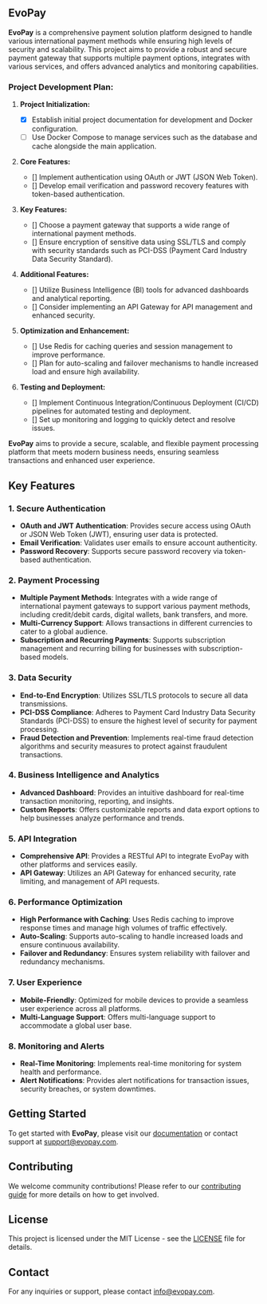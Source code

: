 ## **EvoPay**

**EvoPay** is a comprehensive payment solution platform designed to handle various international payment methods while ensuring high levels of security and scalability. This project aims to provide a robust and secure payment gateway that supports multiple payment options, integrates with various services, and offers advanced analytics and monitoring capabilities.

### Project Development Plan:

1. **Project Initialization:**
   - [X] Establish initial project documentation for development and Docker configuration.
   - [ ] Use Docker Compose to manage services such as the database and cache alongside the main application.

2. **Core Features:**
   - [] Implement authentication using OAuth or JWT (JSON Web Token).
   - [] Develop email verification and password recovery features with token-based authentication.

3. **Key Features:**
   - [] Choose a payment gateway that supports a wide range of international payment methods.
   - [] Ensure encryption of sensitive data using SSL/TLS and comply with security standards such as PCI-DSS (Payment Card Industry Data Security Standard).

4. **Additional Features:**
   - [] Utilize Business Intelligence (BI) tools for advanced dashboards and analytical reporting.
   - [] Consider implementing an API Gateway for API management and enhanced security.

5. **Optimization and Enhancement:**
   - [] Use Redis for caching queries and session management to improve performance.
   - [] Plan for auto-scaling and failover mechanisms to handle increased load and ensure high availability.

6. **Testing and Deployment:**
   - [] Implement Continuous Integration/Continuous Deployment (CI/CD) pipelines for automated testing and deployment.
   - [] Set up monitoring and logging to quickly detect and resolve issues.

**EvoPay** aims to provide a secure, scalable, and flexible payment processing platform that meets modern business needs, ensuring seamless transactions and enhanced user experience.

## Key Features

### 1. Secure Authentication
- **OAuth and JWT Authentication**: Provides secure access using OAuth or JSON Web Token (JWT), ensuring user data is protected.
- **Email Verification**: Validates user emails to ensure account authenticity.
- **Password Recovery**: Supports secure password recovery via token-based authentication.

### 2. Payment Processing
- **Multiple Payment Methods**: Integrates with a wide range of international payment gateways to support various payment methods, including credit/debit cards, digital wallets, bank transfers, and more.
- **Multi-Currency Support**: Allows transactions in different currencies to cater to a global audience.
- **Subscription and Recurring Payments**: Supports subscription management and recurring billing for businesses with subscription-based models.

### 3. Data Security
- **End-to-End Encryption**: Utilizes SSL/TLS protocols to secure all data transmissions.
- **PCI-DSS Compliance**: Adheres to Payment Card Industry Data Security Standards (PCI-DSS) to ensure the highest level of security for payment processing.
- **Fraud Detection and Prevention**: Implements real-time fraud detection algorithms and security measures to protect against fraudulent transactions.

### 4. Business Intelligence and Analytics
- **Advanced Dashboard**: Provides an intuitive dashboard for real-time transaction monitoring, reporting, and insights.
- **Custom Reports**: Offers customizable reports and data export options to help businesses analyze performance and trends.

### 5. API Integration
- **Comprehensive API**: Provides a RESTful API to integrate EvoPay with other platforms and services easily.
- **API Gateway**: Utilizes an API Gateway for enhanced security, rate limiting, and management of API requests.

### 6. Performance Optimization
- **High Performance with Caching**: Uses Redis caching to improve response times and manage high volumes of traffic effectively.
- **Auto-Scaling**: Supports auto-scaling to handle increased loads and ensure continuous availability.
- **Failover and Redundancy**: Ensures system reliability with failover and redundancy mechanisms.

### 7. User Experience
- **Mobile-Friendly**: Optimized for mobile devices to provide a seamless user experience across all platforms.
- **Multi-Language Support**: Offers multi-language support to accommodate a global user base.

### 8. Monitoring and Alerts
- **Real-Time Monitoring**: Implements real-time monitoring for system health and performance.
- **Alert Notifications**: Provides alert notifications for transaction issues, security breaches, or system downtimes.

## Getting Started

To get started with **EvoPay**, please visit our [documentation](https://docs.evopay.com) or contact support at [support@evopay.com](mailto:support@evopay.com).

## Contributing

We welcome community contributions! Please refer to our [contributing guide](CONTRIBUTING.md) for more details on how to get involved.

## License

This project is licensed under the MIT License - see the [LICENSE](LICENSE) file for details.

## Contact

For any inquiries or support, please contact [info@evopay.com](mailto:info@evopay.com).